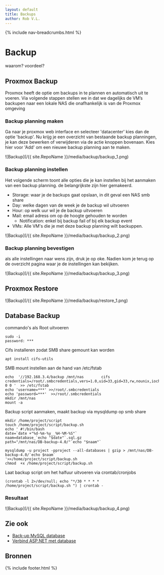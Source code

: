 ```yaml
---
layout: default
title: Backups
author: Rob V.L.
---
```


{% include nav-breadcrumbs.html %}

# Backup
waarom?
voordeel?

## Proxmox Backup
Proxmox heeft de optie om backups in te plannen en automatisch uit te voeren.
Via volgende stappen stellen we in dat we dagelijks de VM’s backupen naar een lokale NAS die onafhankelijk is van de Proxmox omgeving 

### Backup planning maken
Ga naar je proxmox web interface en selecteer 'datacenter' kies dan de optie 'backup'. Nu krijg je een overzicht van bestaande backup planningen, je kan deze bewerken of verwijderen via de actie knoppen bovenaan. Kies hier voor 'Add' om een nieuwe backup planning aan te maken. 

![Backup](/{{ site.RepoName }}/media/backup/backup_1.png)

### Backup planning instellen
Het volgende scherm toont alle opties die je kan instellen bij het aanmaken van een backup planning. de belangrijkste zijn hier gemakeerd. 
* Storage: waar je de backups gaat opslaan, in dit geval een NAS smb share
* Day: welke dagen van de week je de backup wil uitvoeren
* Hour: op welk uur wil je de backup uitvoeren
* Mail: email adress om op de hoogte gehouden te worden
    * Notification: enkel bij backup fail of bij elk backup event
* VMs: Alle VM's die je met deze backup planning wilt backuppen. 

![Backup](/{{ site.RepoName }}/media/backup/backup_2.png)

### Backup planning bevestigen
als alle instellingen naar wens zijn, druk je op oke. Nadien kom je terug op de overzicht pagina waar je de instellingen kan bekijken.

![Backup](/{{ site.RepoName }}/media/backup/backup_3.png)

## Proxmox Restore
![Backup](/{{ site.RepoName }}/media/backup/restore_1.png)

## Database Backup

commando's als Root uitvoeren
```
sudo -i
password: ***
```

Cifs installeren zodat SMB share gemount kan worden
```
apt install cifs-utils
```

SMB mount instellen aan de hand van /etc/fstab
```
echo  '//192.168.3.4/backup /mnt/nas        cifs    credentials=/root/.smbcredentials,vers=1.0,uid=33,gid=33,rw,nounix,iocharset=utf8,file_mode=0777,dir_mode=0777 0 0 '  >> /etc/fstab
echo 'username=***' >>/root/.smbcredentials
echo 'password=***'  >>/root/.smbcredentials
mkdir /mnt/nas
mount -a
```

Backup script aanmaken, maakt backup via mysqldump op smb share
```
mkdir /home/project/script	
touch /home/project/script/backup.sh
echo ' #!/bin/bash
date=`date +"%d-%m-%y__%H-%M-%S"`
naam=database_`echo "$date"`.sql.gz
path="/mnt/nas/DB-backup-4.0/"`echo "$naam"`

mysqldump -u project -pproject --all-databases | gzip > /mnt/nas/DB-backup-4.0/`echo $naam`
'>>/home/project/script/backup.sh
chmod  +x /home/project/script/backup.sh
```

Laat backup script om het halfuur uitvoeren via crontab/cronjobs
```
(crontab -l 2>/dev/null; echo "*/30 * * * * /home/project/script/backup.sh ") | crontab -
```

### Resultaat 
![Backup](/{{ site.RepoName }}/media/backup/backup_4.png)

## Zie ook
* [Back-up MySQL database](../backup#Database-Backup)
* [Verbind ASP.NET met database](../)


## Bronnen

{% include footer.html %}
